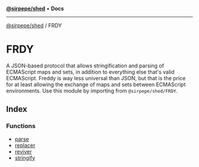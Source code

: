 [**@sirpepe/shed**](../README.md) • **Docs**

***

[@sirpepe/shed](../README.md) / FRDY

# FRDY

A JSON-based protocol that allows stringification and parsing of ECMAScript
maps and sets, in addition to everything else that's valid ECMAScript. Freddy
is way less universal than JSON, but that is the price for at least allowing
the exchange of maps and sets between ECMAScript environments. Use this
module by importing from `@sirpepe/shed/FRDY`.

## Index

### Functions

- [parse](functions/parse.md)
- [replacer](functions/replacer.md)
- [reviver](functions/reviver.md)
- [stringify](functions/stringify.md)

